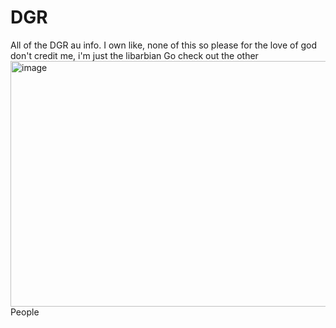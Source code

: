 # DGR
All of the DGR au info.
I own like, none of this so please for the love of god don't credit me, i'm just the libarbian
  Go check out the other <img width="1087" height="393" alt="image" src="https://github.com/user-attachments/assets/bc1de2fb-216d-45e6-9007-a4cdda5d72dc" /> People

